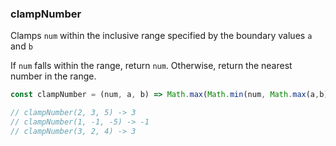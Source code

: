 ### clampNumber

Clamps `num` within the inclusive range specified by the boundary values `a` and `b`

If `num` falls within the range, return `num`. 
Otherwise, return the nearest number in the range.

```js
const clampNumber = (num, a, b) => Math.max(Math.min(num, Math.max(a,b)),Math.min(a,b));

// clampNumber(2, 3, 5) -> 3
// clampNumber(1, -1, -5) -> -1
// clampNumber(3, 2, 4) -> 3
```
